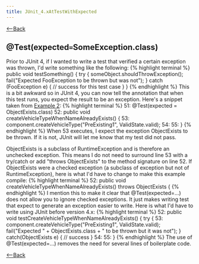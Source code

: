 ```yaml
---
title: JUnit_4.xAtTestWithExpected
---
```

[<--Back](JUnit_4.x#AtTestExpected)

## @Test(expected``=``SomeException.class)
Prior to JUnit 4, if I wanted to write a test that verified a certain exception was thrown, I'd write something like the following:
{% highlight terminal %}
public void testSomething() {
   try {
      someObject.shouldThrowException();
      fail("Expected FooException to be thrown but was not");
   } catch (FooException e) {
      // success for this test case
   }
}
{% endhighlight %}
This is a bit awkward so in JUnit 4, you can now tell the annotation that when this test runs, you expect the result to be an exception. Here's a snippet taken from [Example 2](JUnit_4.x#example2):
{% highlight terminal %}
51:     @Test(expected = ObjectExists.class)
52:     public void createVehicleTypeWhenNameAlreadyExists() {
53:         component.createVehicleType("PreExisting1", ValidState.valid);
54: 
55:     }
{% endhighlight %}
When 53 executes, I expect the exception ObjectExists to be thrown. If it is not, JUnit will let me know that my test did not pass. 

ObjectExists is a subclass of RuntimeException and is therefore an unchecked exception. This means I do not need to surround line 53 with a try/catch or add "throws ObjectExists" to the method signature on line 52. If ObjectExists were a checked exception (a subclass of exception but not of RuntimeException), here is what I'd have to change to make this example compile:
{% highlight terminal %}
52:     public void createVehicleTypeWhenNameAlreadyExists() throws ObjectExists {
{% endhighlight %}
I mention this to make it clear that @Test(expected=...) does not allow you to ignore checked exceptions. It just makes writing test that expect to generate an exception easier to write. Here is what I'd have to write using JUnit before version 4.x:
{% highlight terminal %}
52:     public void testCreateVehicleTypeWhenNameAlreadyExists() {
            try {
53:            component.createVehicleType("PreExisting1", ValidState.valid);
               fail("Expected " + ObjectExists.class + " to be thrown but it was not");
            } catch(ObjectExists e) {
               // success
            }
54: 
55:     }
{% endhighlight %}
The use of @Test(expected=...) removes the need for several lines of boilerplate code.

[<--Back](JUnit_4.x#AtTestExpected)
